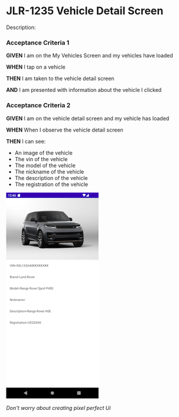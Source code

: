 # JLR-1235 Vehicle Detail Screen

Description:

### Acceptance Criteria 1

**GIVEN** I am on the My Vehicles Screen and my vehicles have loaded

**WHEN** I tap on a vehicle

**THEN** I am taken to the vehicle detail screen

**AND** I am presented with information about the vehicle I clicked 


### Acceptance Criteria 2

**GIVEN** I am on the vehicle detail screen and my vehicle has loaded

**WHEN** When I observe the vehicle detail screen

**THEN** I can see:

* An image of the vehicle
* The vin of the vehicle
* The model of the vehicle
* The nickname of the vehicle
* The description of the vehicle
* The registration of the vehicle

![image](/tickets/images/Example.png)

_Don't worry about creating pixel perfect Ui_